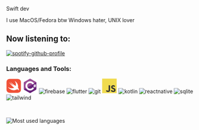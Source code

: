 Swift dev 

I use MacOS/Fedora btw
Windows hater, UNIX lover
<h2>Now listening to:</h2>


[![spotify-github-profile](https://spotify-github-profile.vercel.app/api/view?uid=31kkn25qbat4sqxlgdsqbwb67woe&cover_image=true&theme=natemoo-re&show_offline=true&background_color=121212&interchange=true)](https://spotify-github-profile.vercel.app/api/view?uid=31kkn25qbat4sqxlgdsqbwb67woe&redirect=true)


<h3 align="left">Languages and Tools:</h3>





</spacer>
<div align="left">   <img src="https://raw.githubusercontent.com/devicons/devicon/master/icons/swift/swift-original.svg" alt="swift" width="40" height="40"/>  <img src="https://raw.githubusercontent.com/devicons/devicon/master/icons/csharp/csharp-original.svg" alt="csharp" width="40" height="40"/>    <img src="https://www.vectorlogo.zone/logos/firebase/firebase-icon.svg" alt="firebase" width="40" height="40"/>  <img src="https://www.vectorlogo.zone/logos/flutterio/flutterio-icon.svg" alt="flutter" width="40" height="40"/>    <img src="https://www.vectorlogo.zone/logos/git-scm/git-scm-icon.svg" alt="git" width="40" height="40"/>  <img src="https://raw.githubusercontent.com/devicons/devicon/master/icons/javascript/javascript-original.svg" alt="javascript" width="40" height="40"/>  <img src="https://www.vectorlogo.zone/logos/kotlinlang/kotlinlang-icon.svg" alt="kotlin" width="40" height="40"/>    <img src="https://reactnative.dev/img/header_logo.svg" alt="reactnative" width="40" height="40"/>  <img src="https://www.vectorlogo.zone/logos/sqlite/sqlite-icon.svg" alt="sqlite" width="40" height="40"/>    <img src="https://www.vectorlogo.zone/logos/tailwindcss/tailwindcss-icon.svg" alt="tailwind" width="40" height="40"/>  </div>

    
&ensp;
 



![Most used languages](https://github-readme-stats.vercel.app/api/top-langs/?username=K4meko&theme=dark&hide_border=false&include_all_commits=true&count_private=false&layout=compact)
